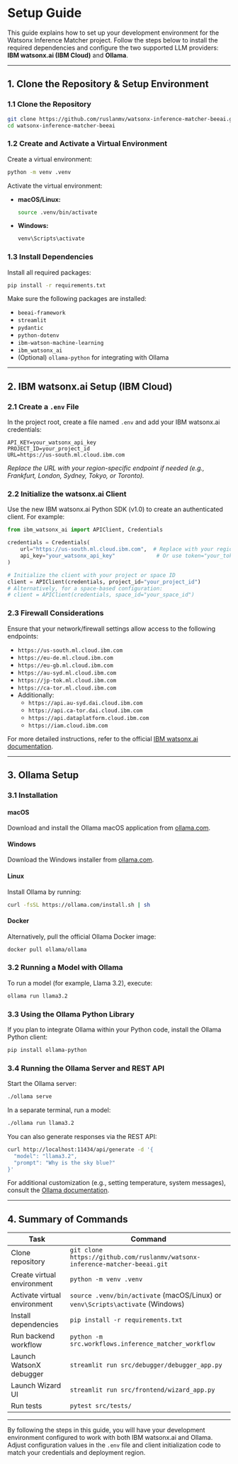 
# Setup Guide

This guide explains how to set up your development environment for the Watsonx Inference Matcher project. Follow the steps below to install the required dependencies and configure the two supported LLM providers: **IBM watsonx.ai (IBM Cloud)** and **Ollama**.

---

## 1. Clone the Repository & Setup Environment

### 1.1 Clone the Repository
```bash
git clone https://github.com/ruslanmv/watsonx-inference-matcher-beeai.git
cd watsonx-inference-matcher-beeai
```

### 1.2 Create and Activate a Virtual Environment

Create a virtual environment:
```bash
python -m venv .venv
```

Activate the virtual environment:
- **macOS/Linux:**
  ```bash
  source .venv/bin/activate
  ```
- **Windows:**
  ```bash
  venv\Scripts\activate
  ```

### 1.3 Install Dependencies
Install all required packages:
```bash
pip install -r requirements.txt
```
Make sure the following packages are installed:
- `beeai-framework`
- `streamlit`
- `pydantic`
- `python-dotenv`
- `ibm-watson-machine-learning`
- `ibm_watsonx_ai`
- (Optional) `ollama-python` for integrating with Ollama

---

## 2. IBM watsonx.ai Setup (IBM Cloud)

### 2.1 Create a `.env` File

In the project root, create a file named `.env` and add your IBM watsonx.ai credentials:
```
API_KEY=your_watsonx_api_key
PROJECT_ID=your_project_id
URL=https://us-south.ml.cloud.ibm.com
```
*Replace the URL with your region-specific endpoint if needed (e.g., Frankfurt, London, Sydney, Tokyo, or Toronto).*

### 2.2 Initialize the watsonx.ai Client

Use the new IBM watsonx.ai Python SDK (v1.0) to create an authenticated client. For example:
```python
from ibm_watsonx_ai import APIClient, Credentials

credentials = Credentials(
    url="https://us-south.ml.cloud.ibm.com",  # Replace with your region-specific URL
    api_key="your_watsonx_api_key"             # Or use token="your_token" if preferred
)

# Initialize the client with your project or space ID
client = APIClient(credentials, project_id="your_project_id")
# Alternatively, for a space-based configuration:
# client = APIClient(credentials, space_id="your_space_id")
```

### 2.3 Firewall Considerations

Ensure that your network/firewall settings allow access to the following endpoints:
- `https://us-south.ml.cloud.ibm.com`
- `https://eu-de.ml.cloud.ibm.com`
- `https://eu-gb.ml.cloud.ibm.com`
- `https://au-syd.ml.cloud.ibm.com`
- `https://jp-tok.ml.cloud.ibm.com`
- `https://ca-tor.ml.cloud.ibm.com`
- Additionally:
  - `https://api.au-syd.dai.cloud.ibm.com`
  - `https://api.ca-tor.dai.cloud.ibm.com`
  - `https://api.dataplatform.cloud.ibm.com`
  - `https://iam.cloud.ibm.com`

For more detailed instructions, refer to the official [IBM watsonx.ai documentation](https://www.ibm.com/cloud/watsonx-ai).

---

## 3. Ollama Setup

### 3.1 Installation

#### macOS
Download and install the Ollama macOS application from [ollama.com](https://ollama.com/download).

#### Windows
Download the Windows installer from [ollama.com](https://ollama.com/download).

#### Linux
Install Ollama by running:
```bash
curl -fsSL https://ollama.com/install.sh | sh
```

#### Docker
Alternatively, pull the official Ollama Docker image:
```bash
docker pull ollama/ollama
```

### 3.2 Running a Model with Ollama

To run a model (for example, Llama 3.2), execute:
```bash
ollama run llama3.2
```

### 3.3 Using the Ollama Python Library

If you plan to integrate Ollama within your Python code, install the Ollama Python client:
```bash
pip install ollama-python
```

### 3.4 Running the Ollama Server and REST API

Start the Ollama server:
```bash
./ollama serve
```
In a separate terminal, run a model:
```bash
./ollama run llama3.2
```
You can also generate responses via the REST API:
```bash
curl http://localhost:11434/api/generate -d '{
  "model": "llama3.2",
  "prompt": "Why is the sky blue?"
}'
```
For additional customization (e.g., setting temperature, system messages), consult the [Ollama documentation](https://ollama.com/library).

---

## 4. Summary of Commands

| Task                            | Command                                                         |
|---------------------------------|-----------------------------------------------------------------|
| Clone repository                | `git clone https://github.com/ruslanmv/watsonx-inference-matcher-beeai.git` |
| Create virtual environment      | `python -m venv .venv`                                            |
| Activate virtual environment    | `source .venv/bin/activate` (macOS/Linux) or `venv\Scripts\activate` (Windows) |
| Install dependencies            | `pip install -r requirements.txt`                               |
| Run backend workflow            | `python -m src.workflows.inference_matcher_workflow`              |
| Launch WatsonX debugger         | `streamlit run src/debugger/debugger_app.py`                      |
| Launch Wizard UI                | `streamlit run src/frontend/wizard_app.py`                        |
| Run tests                       | `pytest src/tests/`                                              |

---

By following the steps in this guide, you will have your development environment configured to work with both IBM watsonx.ai and Ollama. Adjust configuration values in the `.env` file and client initialization code to match your credentials and deployment region.
